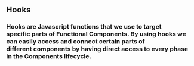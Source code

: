 ## Hooks

### Hooks are Javascript functions that we use to target specific parts of Functional Components. By using hooks we can easily access and connect certain parts of different components by having direct access to every phase in the Components lifecycle.
